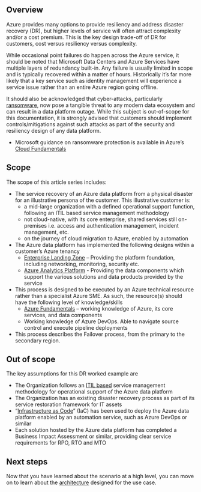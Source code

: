 ## Overview
Azure provides many options to provide resiliency and address disaster recovery (DR), but higher levels of service will often attract complexity and/or a cost premium. This is the key design trade-off of DR for customers, cost versus resiliency versus complexity.  

While occasional point failures do happen across the Azure service, it should be noted that Microsoft Data Centers and Azure Services have multiple layers of redundancy built-in. Any failure is usually limited in scope and is typically recovered within a matter of hours. Historically it’s far more likely that a key service such as identity management will experience a service issue rather than an entire Azure region going offline.

It should also be acknowledged that cyber-attacks, particularly [ransomware](/azure/security/fundamentals/backup-plan-to-protect-against-ransomware#what-is-ransomware), now pose a tangible threat to any modern data ecosystem and can result in a data platform outage. While this subject is out-of-scope for this documentation, it is strongly advised that customers should implement controls/mitigations against such attacks as part of the security and resiliency design of any data platform.

- Microsoft guidance on ransomware protection is available in Azure’s [Cloud Fundamentals](/azure/security/fundamentals/backup-plan-to-protect-against-ransomware)

## Scope
The scope of this article series includes:

- The service recovery of an Azure data platform from a physical disaster for an illustrative persona of the customer. This illustrative customer is:
    - a mid-large organization with a defined operational support function, following an ITIL based service management methodology
    - not cloud-native, with its core enterprise, shared services still on-premises i.e. access and authentication management, incident management, etc.
    - on the journey of cloud migration to Azure, enabled by automation
- The Azure data platform has implemented the following designs within a customer’s Azure tenancy
    - [Enterprise Landing Zone](/azure/cloud-adoption-framework/ready/landing-zone/#azure-landing-zone-conceptual-architecture) – Providing the platform foundation, including networking, monitoring, security etc.
    - [Azure Analytics Platform](https://github.com/Azure/azure-synapse-analytics-end2end) - Providing the data components which support the various solutions and data products provided by the service
- This process is designed to be executed by an Azure technical resource rather than a specialist Azure SME. As such, the resource(s) should have the following level of knowledge/skills
    - [Azure Fundamentals](/certifications/exams/az-900) – working knowledge of Azure, its core services, and data components
    - Working knowledge of Azure DevOps. Able to navigate source control and execute pipeline deployments
- This process describes the Failover process, from the primary to the secondary region.

## Out of scope
The key assumptions for this DR worked example are

- The Organization follows an [ITIL based](https://en.wikipedia.org/wiki/ITIL) service management methodology for operational support of the Azure data platform 
- The Organization has an existing disaster recovery process as part of its service restoration framework for IT assets 
- “[Infrastructure as Code](/azure/architecture/framework/devops/automation-infrastructure)” (IaC) has been used to deploy the Azure data platform enabled by an automation service, such as Azure DevOps or similar
- Each solution hosted by the Azure data platform has completed a Business Impact Assessment or similar, providing clear service requirements for RPO, RTO and MTO

## Next steps
Now that you have learned about the scenario at a high level, you can move on to learn about the [architecture](../disaster-recovery/dr-for-azure-data-platform-architecture.yml) designed for the use case.

